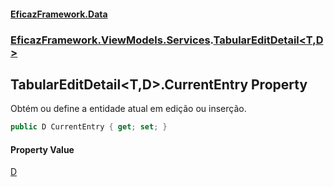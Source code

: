 #### [EficazFramework.Data](EficazFrameworkData.md 'EficazFramework Data')
### [EficazFramework.ViewModels.Services](EficazFrameworkData.md#EficazFramework_ViewModels_Services 'EficazFramework.ViewModels.Services').[TabularEditDetail&lt;T,D&gt;](TabularEditDetail_T_D_.md 'EficazFramework.ViewModels.Services.TabularEditDetail&lt;T,D&gt;')
## TabularEditDetail&lt;T,D&gt;.CurrentEntry Property
Obtém ou define a entidade atual em edição ou inserção.  
```csharp
public D CurrentEntry { get; set; }
```
#### Property Value
[D](TabularEditDetail_T_D_.md#EficazFramework_ViewModels_Services_TabularEditDetail_T_D__D 'EficazFramework.ViewModels.Services.TabularEditDetail&lt;T,D&gt;.D')
